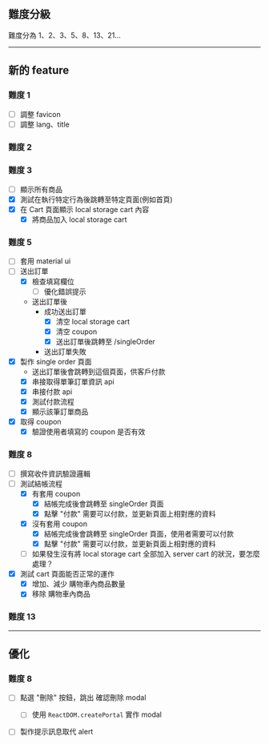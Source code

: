 ## 難度分級
難度分為 1、2、3、5、8、13、21…
<hr />



## 新的 feature
      
### 難度 1
- [ ] 調整 favicon
- [ ] 調整 lang、title
### 難度 2
### 難度 3
- [ ] 顯示所有商品
- [x] 測試在執行特定行為後跳轉至特定頁面(例如首頁)
- [x] 在 Cart 頁面顯示 local storage cart 內容
    - [x] 將商品加入 local storage cart
### 難度 5
- [ ] 套用 material ui
- [ ] 送出訂單
    - [x] 檢查填寫欄位
        - [ ] 優化錯誤提示
    - 送出訂單後
        - 成功送出訂單
            - [x] 清空 local storage cart
            - [x] 清空 coupon
            - [x] 送出訂單後跳轉至 /singleOrder
        - 送出訂單失敗
- [x] 製作 single order 頁面
    - 送出訂單後會跳轉到這個頁面，供客戶付款
    - [x] 串接取得單筆訂單資訊 api
    - [x] 串接付款 api
    - [x] 測試付款流程
    - [x] 顯示該筆訂單商品
- [x] 取得 coupon
    - [x] 驗證使用者填寫的 coupon 是否有效
### 難度 8
- [ ] 撰寫收件資訊驗證邏輯
- [ ] 測試結帳流程
    - [x] 有套用 coupon
        - [x] 結帳完成後會跳轉至 singleOrder 頁面
        - [x] 點擊 "付款" 需要可以付款，並更新頁面上相對應的資料
    - [x] 沒有套用 coupon
        - [x] 結帳完成後會跳轉至 singleOrder 頁面，使用者需要可以付款
        - [x] 點擊 "付款" 需要可以付款，並更新頁面上相對應的資料
    - [ ] 如果發生沒有將 local storage cart 全部加入 server cart 的狀況，要怎麼處理？
- [x] 測試 cart 頁面能否正常的運作
    - [x] 增加、減少 購物車內商品數量
    - [x] 移除 購物車內商品
### 難度 13
<hr />


## 優化
### 難度 8
- [ ] 點選 "刪除" 按鈕，跳出 確認刪除 modal
    - [ ] 使用 `ReactDOM.createPortal` 實作 modal
- [ ] 製作提示訊息取代 alert

      